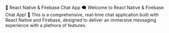 📱 React Native & Firebase Chat App 🗨️
Welcome to React Native & Firebase Chat App! 🚀 This is a comprehensive, real-time chat application built with React Native and Firebase, designed to deliver an immersive messaging experience with a plethora of features.
